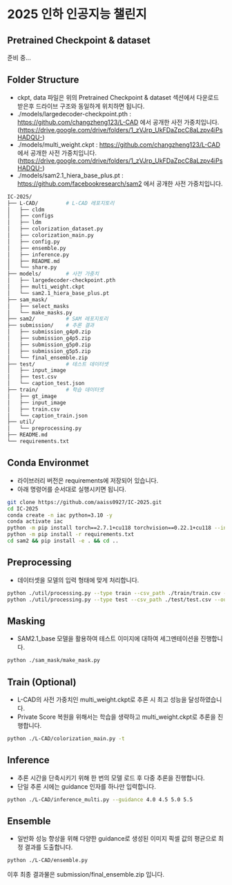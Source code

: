 # 2025 인하 인공지능 챌린지
## Pretrained Checkpoint & dataset
준비 중... </br>

## Folder Structure
- ckpt, data 파일은 위의 Pretrained Checkpoint & dataset 섹션에서 다운로드 받은후 드라이브 구조와 동일하게 위치하면 됩니다.
- ./models/largedecoder-checkpoint.pth : https://github.com/changzheng123/L-CAD 에서 공개한 사전 가중치입니다. (https://drive.google.com/drive/folders/1_zVJrp_UkFDaZpcC8aLzpv4iPsHADQU-)
- ./models/multi_weight.ckpt : https://github.com/changzheng123/L-CAD 에서 공개한 사전 가중치입니다. (https://drive.google.com/drive/folders/1_zVJrp_UkFDaZpcC8aLzpv4iPsHADQU-)
- ./models/sam2.1_hiera_base_plus.pt : https://github.com/facebookresearch/sam2 에서 공개한 사전 가중치입니다.
```bash
IC-2025/
├── L-CAD/         # L-CAD 레포지토리
│   ├── cldm
│   ├── configs
│   ├── ldm
│   ├── colorization_dataset.py
│   ├── colorization_main.py
│   ├── config.py
│   ├── ensemble.py
│   ├── inference.py
│   ├── README.md
│   └── share.py
├── models/        # 사전 가중치
│   ├── largedecoder-checkpoint.pth
│   ├── multi_weight.ckpt
│   └── sam2.1_hiera_base_plus.pt
├── sam_mask/
│   ├── select_masks
│   └── make_masks.py
├── sam2/          # SAM 레포지토리
├── submission/    # 추론 결과
│   ├── submission_g4p0.zip
│   ├── submission_g4p5.zip
│   ├── submission_g5p0.zip
│   ├── submission_g5p5.zip
│   └── final_ensemble.zip
├── test/          # 테스트 데이터셋
│   ├── input_image
│   ├── test.csv
│   └── caption_test.json
├── train/         # 학습 데이터셋
│   ├── gt_image
│   ├── input_image
│   ├── train.csv
│   └── caption_train.json
├── util/
│   └── preprocessing.py
├── README.md
└── requirements.txt
```
## Conda Environmet

- 라이브러리 버전은 requirements에 저장되어 있습니다.
- 아래 명령어를 순서대로 실행시키면 됩니다.

```bash
git clone https://github.com/aaiss0927/IC-2025.git
cd IC-2025
conda create -n iac python=3.10 -y
conda activate iac
python -m pip install torch==2.7.1+cu118 torchvision==0.22.1+cu118 --index-url https://download.pytorch.org/whl/cu118
python -m pip install -r requirements.txt
cd sam2 && pip install -e . && cd ..
```

## Preprocessing
- 데이터셋을 모델의 입력 형태에 맞게 처리합니다.
```bash
python ./util/processing.py --type train --csv_path ./train/train.csv --out_json ./train/caption_train.json
python ./util/processing.py --type test --csv_path ./test/test.csv --out_json ./test/pairs.json
```

## Masking
- SAM2.1_base 모델을 활용하여 테스트 이미지에 대하여 세그멘테이션을 진행합니다.
```bash
python ./sam_mask/make_mask.py
```

## Train (Optional)
- L-CAD의 사전 가중치인 multi_weight.ckpt로 추론 시 최고 성능을 달성하였습니다.
- Private Score 복원을 위해서는 학습을 생략하고 multi_weight.ckpt로 추론을 진행합니다.
```bash
python ./L-CAD/colorization_main.py -t
```

## Inference
- 추론 시간을 단축시키기 위해 한 번의 모델 로드 후 다중 추론을 진행합니다.
- 단일 추론 시에는 guidance 인자를 하나만 입력합니다.
```bash
python ./L-CAD/inference_multi.py --guidance 4.0 4.5 5.0 5.5
```

## Ensemble
- 일반화 성능 향상을 위해 다양한 guidance로 생성된 이미지 픽셀 값의 평균으로 최정 결과를 도출합니다.
```bash
python ./L-CAD/ensemble.py
```

이후 최종 결과물은 submission/final_ensemble.zip 입니다.



